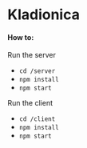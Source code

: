 # Kladionica

<h4>How to:</h4>

  Run the server   
   * ```cd /server```  
   * ```npm install``` 
   * ```npm start```  
     
  Run the client  
   * ```cd /client``` 
   * ```npm install``` 
   * ```npm start```
